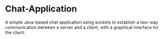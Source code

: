 # Chat-Application
A simple Java-based chat application using sockets to establish a two-way communication between a server and a client, with a graphical interface for the client.
